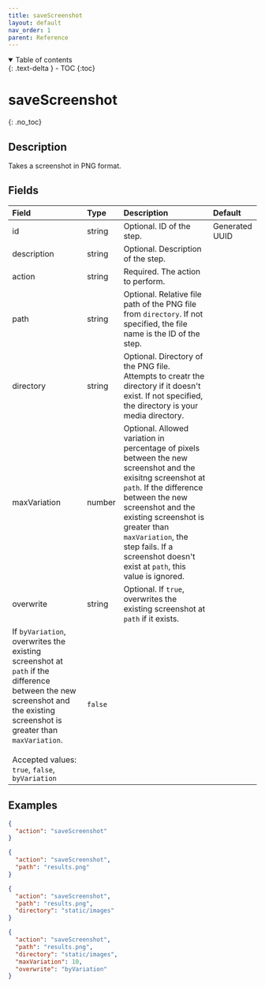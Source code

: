 ```yaml
---
title: saveScreenshot
layout: default
nav_order: 1
parent: Reference
---
```


<details open markdown="block">
<summary>
Table of contents
</summary>
{: .text-delta }
- TOC
{:toc}
</details>

# saveScreenshot
{: .no_toc}

## Description

Takes a screenshot in PNG format.

## Fields

Field | Type | Description | Default
:-- | :-- | :-- | :--
id | string |  Optional. ID of the step. | Generated UUID
description | string |  Optional. Description of the step. | 
action | string |  Required. The action to perform. | 
path | string |  Optional. Relative file path of the PNG file from `directory`. If not specified, the file name is the ID of the step. | 
directory | string |  Optional. Directory of the PNG file. Attempts to creatr the directory if it doesn't exist. If not specified, the directory is your media directory. | 
maxVariation | number |  Optional. Allowed variation in percentage of pixels between the new screenshot and the exisitng screenshot at `path`. If the difference between the new screenshot and the existing screenshot is greater than `maxVariation`, the step fails. If a screenshot doesn't exist at `path`, this value is ignored. | 
overwrite | string |  Optional. If `true`, overwrites the existing screenshot at `path` if it exists.
If `byVariation`, overwrites the existing screenshot at `path` if the difference between the new screenshot and the existing screenshot is greater than `maxVariation`.<br><br>Accepted values: `true`, `false`, `byVariation` | `false`

## Examples

```json
{
  "action": "saveScreenshot"
}
```

```json
{
  "action": "saveScreenshot",
  "path": "results.png"
}
```

```json
{
  "action": "saveScreenshot",
  "path": "results.png",
  "directory": "static/images"
}
```

```json
{
  "action": "saveScreenshot",
  "path": "results.png",
  "directory": "static/images",
  "maxVariation": 10,
  "overwrite": "byVariation"
}
```
